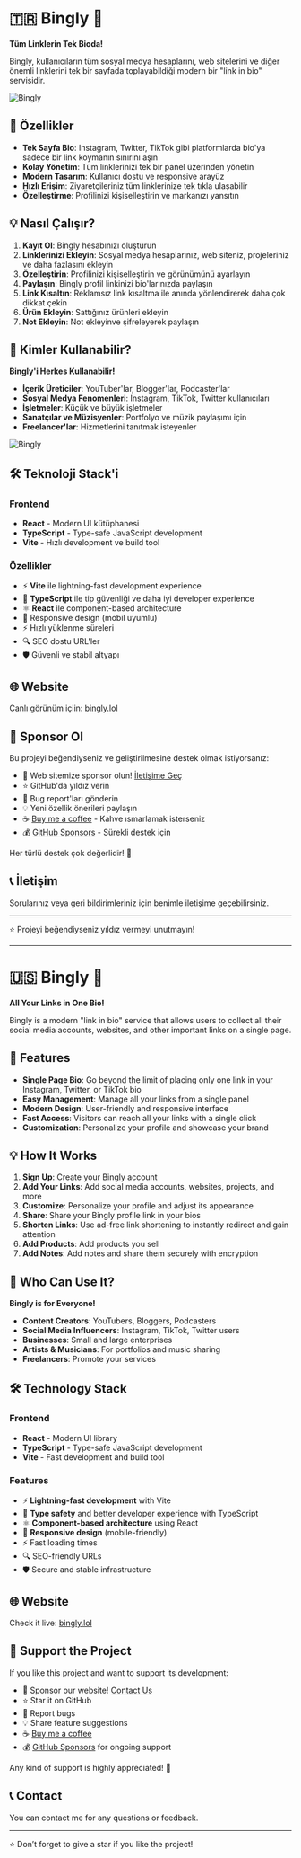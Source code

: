 # 🇹🇷 Bingly 🔗

**Tüm Linklerin Tek Bioda!**

Bingly, kullanıcıların tüm sosyal medya hesaplarını, web sitelerini ve diğer önemli linklerini tek bir sayfada toplayabildiği modern bir "link in bio" servisidir.

![Bingly](https://efwlxc.babyworldnatural.com/uploads/bingly/2.jpg)

## 🚀 Özellikler

- **Tek Sayfa Bio**: Instagram, Twitter, TikTok gibi platformlarda bio'ya sadece bir link koymanın sınırını aşın
- **Kolay Yönetim**: Tüm linklerinizi tek bir panel üzerinden yönetin
- **Modern Tasarım**: Kullanıcı dostu ve responsive arayüz
- **Hızlı Erişim**: Ziyaretçileriniz tüm linklerinize tek tıkla ulaşabilir
- **Özelleştirme**: Profilinizi kişiselleştirin ve markanızı yansıtın

## 💡 Nasıl Çalışır?

1. **Kayıt Ol**: Bingly hesabınızı oluşturun
2. **Linklerinizi Ekleyin**: Sosyal medya hesaplarınız, web siteniz, projeleriniz ve daha fazlasını ekleyin
3. **Özelleştirin**: Profilinizi kişiselleştirin ve görünümünü ayarlayın
4. **Paylaşın**: Bingly profil linkinizi bio'larınızda paylaşın
5. **Link Kısaltın**: Reklamsız link kısaltma ile anında yönlendirerek daha çok dikkat çekin
6. **Ürün Ekleyin**: Sattığınız ürünleri ekleyin
7. **Not Ekleyin**: Not ekleyinve şifreleyerek paylaşın

## 🎯 Kimler Kullanabilir?

**Bingly'i Herkes Kullanabilir!**

- **İçerik Üreticiler**: YouTuber'lar, Blogger'lar, Podcaster'lar
- **Sosyal Medya Fenomenleri**: Instagram, TikTok, Twitter kullanıcıları
- **İşletmeler**: Küçük ve büyük işletmeler
- **Sanatçılar ve Müzisyenler**: Portfolyo ve müzik paylaşımı için
- **Freelancer'lar**: Hizmetlerini tanıtmak isteyenler

![Bingly](https://efwlxc.babyworldnatural.com/uploads/bingly/3.jpg)

## 🛠️ Teknoloji Stack'i

### Frontend
- **React** - Modern UI kütüphanesi
- **TypeScript** - Type-safe JavaScript development
- **Vite** - Hızlı development ve build tool

### Özellikler
- ⚡ **Vite** ile lightning-fast development experience
- 🔷 **TypeScript** ile tip güvenliği ve daha iyi developer experience
- ⚛️ **React** ile component-based architecture
- 📱 Responsive design (mobil uyumlu)
- ⚡ Hızlı yüklenme süreleri
- 🔍 SEO dostu URL'ler
- 🛡️ Güvenli ve stabil altyapı

## 🌐 Website

Canlı görünüm içiin: [bingly.lol](https://bingly.lol)

## 💖 Sponsor Ol

Bu projeyi beğendiyseniz ve geliştirilmesine destek olmak istiyorsanız:

- 💞 Web sitemize sponsor olun! [İletişime Geç](https://bingly.lol/contact)
- ⭐ GitHub'da yıldız verin
- 🐛 Bug report'ları gönderin
- 💡 Yeni özellik önerileri paylaşın
- ☕ [Buy me a coffee](https://buymeacoffee.com/kroxlycode) - Kahve ısmarlamak isterseniz
- 💰 [GitHub Sponsors](https://github.com/sponsors/kroxlycode) - Sürekli destek için

Her türlü destek çok değerlidir! 🙏

## 📞 İletişim

Sorularınız veya geri bildirimleriniz için benimle iletişime geçebilirsiniz.

---

⭐ Projeyi beğendiyseniz yıldız vermeyi unutmayın!

--- 


# 🇺🇸 Bingly 🔗

**All Your Links in One Bio!**

Bingly is a modern "link in bio" service that allows users to collect all their social media accounts, websites, and other important links on a single page.

## 🚀 Features

- **Single Page Bio**: Go beyond the limit of placing only one link in your Instagram, Twitter, or TikTok bio  
- **Easy Management**: Manage all your links from a single panel  
- **Modern Design**: User-friendly and responsive interface  
- **Fast Access**: Visitors can reach all your links with a single click  
- **Customization**: Personalize your profile and showcase your brand  

## 💡 How It Works

1. **Sign Up**: Create your Bingly account  
2. **Add Your Links**: Add social media accounts, websites, projects, and more  
3. **Customize**: Personalize your profile and adjust its appearance  
4. **Share**: Share your Bingly profile link in your bios  
5. **Shorten Links**: Use ad-free link shortening to instantly redirect and gain attention  
6. **Add Products**: Add products you sell  
7. **Add Notes**: Add notes and share them securely with encryption  

## 🎯 Who Can Use It?

**Bingly is for Everyone!**

- **Content Creators**: YouTubers, Bloggers, Podcasters  
- **Social Media Influencers**: Instagram, TikTok, Twitter users  
- **Businesses**: Small and large enterprises  
- **Artists & Musicians**: For portfolios and music sharing  
- **Freelancers**: Promote your services  

## 🛠️ Technology Stack

### Frontend
- **React** - Modern UI library  
- **TypeScript** - Type-safe JavaScript development  
- **Vite** - Fast development and build tool  

### Features
- ⚡ **Lightning-fast development** with Vite  
- 🔷 **Type safety** and better developer experience with TypeScript  
- ⚛️ **Component-based architecture** using React  
- 📱 **Responsive design** (mobile-friendly)  
- ⚡ Fast loading times  
- 🔍 SEO-friendly URLs  
- 🛡️ Secure and stable infrastructure  

## 🌐 Website

Check it live: [bingly.lol](https://bingly.lol)

## 💖 Support the Project

If you like this project and want to support its development:

- 💞 Sponsor our website! [Contact Us](https://bingly.lol/contact)  
- ⭐ Star it on GitHub  
- 🐛 Report bugs  
- 💡 Share feature suggestions  
- ☕ [Buy me a coffee](https://buymeacoffee.com/kroxlycode)  
- 💰 [GitHub Sponsors](https://github.com/sponsors/kroxlycode) for ongoing support  

Any kind of support is highly appreciated! 🙏

## 📞 Contact

You can contact me for any questions or feedback.  

---

⭐ Don’t forget to give a star if you like the project!

